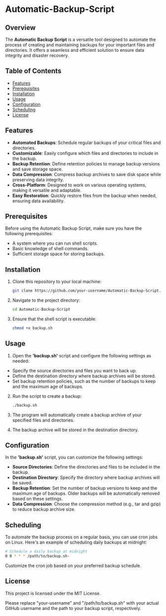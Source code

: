 # Automatic-Backup-Script

## Overview

The **Automatic Backup Script** is a versatile tool designed to automate the process of creating and maintaining backups for your important files and directories. It offers a seamless and efficient solution to ensure data integrity and disaster recovery.

## Table of Contents

- [Features](#features)
- [Prerequisites](#prerequisites)
- [Installation](#installation)
- [Usage](#usage)
- [Configuration](#configuration)
- [Scheduling](#scheduling)
- [License](#license)

## Features

- **Automated Backups**: Schedule regular backups of your critical files and directories.
- **Customizable**: Easily configure which files and directories to include in the backup.
- **Backup Retention**: Define retention policies to manage backup versions and save storage space.
- **Data Compression**: Compress backup archives to save disk space while preserving data integrity.
- **Cross-Platform**: Designed to work on various operating systems, making it versatile and adaptable.
- **Easy Restoration**: Quickly restore files from the backup when needed, ensuring data availability.

## Prerequisites

Before using the Automatic Backup Script, make sure you have the following prerequisites:

- A system where you can run shell scripts.
- Basic knowledge of shell commands.
- Sufficient storage space for storing backups.

## Installation

1. Clone this repository to your local machine:

   ```bash
   git clone https://github.com/your-username/Automatic-Backup-Script.git
   ```

2. Navigate to the project directory:

   ```bash
   cd Automatic-Backup-Script
   ```

4. Ensure that the shell script is executable:

   ```bash
   chmod +x backup.sh
   ```

## Usage

1. Open the **'backup.sh'** script and configure the following settings as needed:
- Specify the source directories and files you want to back up.
- Define the destination directory where backup archives will be stored.
- Set backup retention policies, such as the number of backups to keep and the maximum age of backups.

2. Run the script to create a backup:

   ```bash
   ./backup.sh
   ```

3. The program will automatically create a backup archive of your specified files and directories.

4. The backup archive will be stored in the destination directory.

## Configuration

In the **'backup.sh'** script, you can customize the following settings:
- **Source Directories**: Define the directories and files to be included in the backup.
- **Destination Directory**: Specify the directory where backup archives will be saved.
- **Backup Retention**: Set the number of backup versions to keep and the maximum age of backups. Older backups will be automatically removed based on these settings.
- **Data Compression**: Choose the compression method (e.g., tar and gzip) to reduce backup archive size.

## Scheduling

To automate the backup process on a regular basis, you can use cron jobs on Linux. Here's an example of scheduling daily backups at midnight:

   ```bash
   # Schedule a daily backup at midnight
   0 0 * * * /path/to/backup.sh-
   ```

Customize the cron job based on your preferred backup schedule.

## License
This project is licensed under the MIT License.


Please replace "your-username" and "/path/to/backup.sh" with your actual GitHub username and the path to your backup script, respectively.
